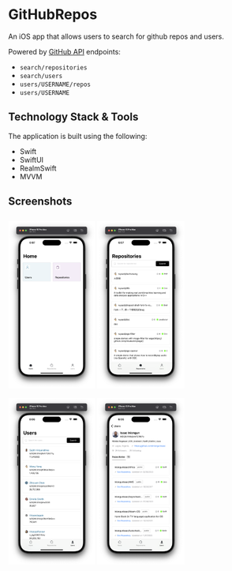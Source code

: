 #  GitHubRepos

An iOS app that allows users to search for github repos and users.

Powered by [GitHub API](https://api.github.com) endpoints:

* `search/repositories`
* `search/users`
* `users/USERNAME/repos`
* `users/USERNAME`

## Technology Stack & Tools
The application is built using the following:

* Swift
* SwiftUI
* RealmSwift
* MVVM

## Screenshots
[<img src="/GitHubRepos/screenshots/1.png" align="center" width ="35%" hspace="0" vspace="10">](/GitHubRepos/screenshots/1.png)
[<img src="/GitHubRepos/screenshots/2.png" align="center" width ="35%" hspace="0" vspace="10">](/GitHubRepos/screenshots/2.png)
[<img src="/GitHubRepos/screenshots/3.png" align="center" width ="35%" hspace="0" vspace="10">](/GitHubRepos/screenshots/3.png)
[<img src="/GitHubRepos/screenshots/4.png" align="center" width ="35%" hspace="0" vspace="10">](/GitHubRepos/screenshots/4.png)
